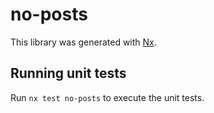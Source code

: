 # no-posts

This library was generated with [Nx](https://nx.dev).

## Running unit tests

Run `nx test no-posts` to execute the unit tests.
